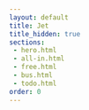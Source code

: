 ```yaml
---
layout: default
title: Jet
title_hidden: true
sections:
 - hero.html
 - all-in.html
 - free.html
 - bus.html
 - todo.html
order: 0
---
```

